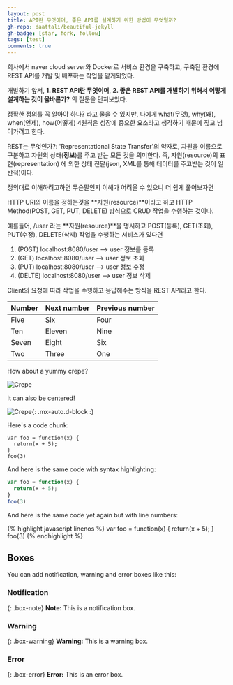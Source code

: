 ```yaml
---
layout: post
title: API란 무엇이며, 좋은 API를 설계하기 위한 방법이 무엇일까?
gh-repo: daattali/beautiful-jekyll
gh-badge: [star, fork, follow]
tags: [test]
comments: true
---
```


회사에서 naver cloud server와 Docker로 서비스 환경을 구축하고, 구축된 환경에 REST API를 개발 및 배포하는 작업을 맡게되었다.

개발하기 앞서, **1. REST API란 무엇이며**, **2. 좋은 REST API를 개발하기 위해서 어떻게 설계하는 것이 옳바른가?** 의 질문을 던져보았다.

정확한 정의를 꼭 알아야 하나? 라고 물을 수 있지만, 나에게 what(무엇), why(왜), when(언제), how(어떻게) 4원칙은 성장에 중요한 요소라고 생각하기 때문에 짚고 넘어가려고 한다.

REST는 무엇인가?:
'Representational State Transfer'의 약자로, 자원을 이름으로 구분하고 자원의 상태(**정보**)를 주고 받는 모든 것을 의미한다. 
즉, 자원(resource)의 표현(representation) 에 의한 상태 전달(json, XML를 통해 데이터를 주고받는 것이 일반적)이다.

정의대로 이해하려고하면 무슨말인지 이해가 어려울 수 있으니 더 쉽게 풀어보자면

HTTP URI의 이름을 정하는것을 **자원(resource)**이라고 하고 HTTP Method(POST, GET, PUT, DELETE) 방식으로 CRUD 작업을 수행하는 것이다.

예를들어, /user 라는 **자원(resource)**을 명시하고 POST(등록), GET(조회), PUT(수정), DELETE(삭제) 작업을 수행하는 서비스가 있다면

1. (POST) localhost:8080/user --> user 정보를 등록 
2. (GET) localhost:8080/user --> user 정보 조회
3. (PUT) localhost:8080/user --> user 정보 수정
4. (DELTE) localhost:8080/user --> user 정보 삭제

Client의 요청에 따라 작업을 수행하고 응답해주는 방식을 REST API라고 한다.



| Number | Next number | Previous number |
| :------ |:--- | :--- |
| Five | Six | Four |
| Ten | Eleven | Nine |
| Seven | Eight | Six |
| Two | Three | One |


How about a yummy crepe?

![Crepe](https://s3-media3.fl.yelpcdn.com/bphoto/cQ1Yoa75m2yUFFbY2xwuqw/348s.jpg)

It can also be centered!

![Crepe](https://s3-media3.fl.yelpcdn.com/bphoto/cQ1Yoa75m2yUFFbY2xwuqw/348s.jpg){: .mx-auto.d-block :}

Here's a code chunk:

~~~
var foo = function(x) {
  return(x + 5);
}
foo(3)
~~~

And here is the same code with syntax highlighting:

```javascript
var foo = function(x) {
  return(x + 5);
}
foo(3)
```

And here is the same code yet again but with line numbers:

{% highlight javascript linenos %}
var foo = function(x) {
  return(x + 5);
}
foo(3)
{% endhighlight %}

## Boxes
You can add notification, warning and error boxes like this:

### Notification

{: .box-note}
**Note:** This is a notification box.

### Warning

{: .box-warning}
**Warning:** This is a warning box.

### Error

{: .box-error}
**Error:** This is an error box.
